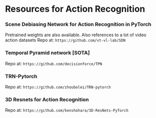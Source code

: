 # Resources for Action Recognition


### Scene Debiasing Network for Action Recognition in PyTorch
Pretrained weights are also available. Also references to a lot of video action datasets
Repo at: ``` https://github.com/vt-vl-lab/SDN ```

### Temporal Pyramid network [SOTA]
Repo at: ```https://github.com/decisionforce/TPN```

### TRN-Pytorch
Repo at: ```https://github.com/zhoubolei/TRN-pytorch```

### 3D Resnets for Action Recognition
Repo at: ```https://github.com/kenshohara/3D-ResNets-PyTorch```



